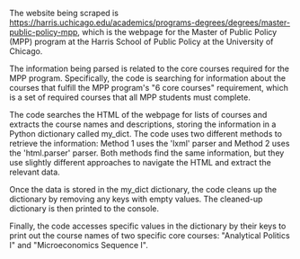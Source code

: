 The website being scraped is https://harris.uchicago.edu/academics/programs-degrees/degrees/master-public-policy-mpp, which is the webpage for the Master of Public Policy (MPP) program at the Harris School of Public Policy at the University of Chicago.

The information being parsed is related to the core courses required for the MPP program. Specifically, the code is searching for information about the courses that fulfill the MPP program's "6 core courses" requirement, which is a set of required courses that all MPP students must complete.

The code searches the HTML of the webpage for lists of courses and extracts the course names and descriptions, storing the information in a Python dictionary called my_dict. The code uses two different methods to retrieve the information: Method 1 uses the 'lxml' parser and Method 2 uses the 'html.parser' parser. Both methods find the same information, but they use slightly different approaches to navigate the HTML and extract the relevant data.

Once the data is stored in the my_dict dictionary, the code cleans up the dictionary by removing any keys with empty values. The cleaned-up dictionary is then printed to the console.

Finally, the code accesses specific values in the dictionary by their keys to print out the course names of two specific core courses: "Analytical Politics I" and "Microeconomics Sequence I".
